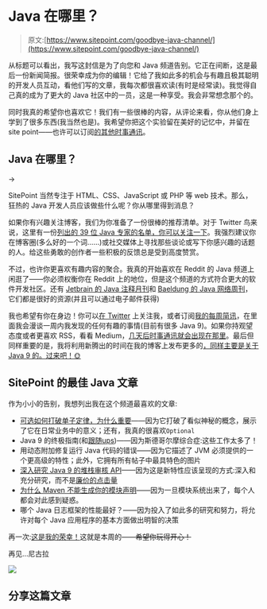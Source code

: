 # Java 在哪里？

> 原文:[https://www.sitepoint.com/goodbye-java-channel/](https://www.sitepoint.com/goodbye-java-channel/)

从标题可以看出，我写这封信是为了向您和 Java 频道告别。它正在间断，这是最后一份新闻简报。很荣幸成为你的编辑！它给了我如此多的机会与有趣且极其聪明的开发人员互动，看他们写的文章，我每次都很喜欢读(有时是经常读)。我觉得自己真的成为了更大的 Java 社区中的一员，这是一种享受。我会非常想念那个的。

同时我真的希望你也喜欢它！我们有一些很棒的内容，从评论来看，你从他们身上学到了很多东西(我当然也是)。我希望你把这个实验留在美好的记忆中，并留在 site point——也许可以订阅[的其他时事通讯](https://www.sitepoint.com/newsletter/)。

## Java 在哪里？

->

SitePoint 当然专注于 HTML、CSS、JavaScript 或 PHP 等 web 技术。那么，狂热的 Java 开发人员应该做些什么呢？你从哪里得到消息？

如果你有兴趣关注博客，我们为你准备了一份很棒的推荐清单。对于 Twitter 鸟来说，这里有一份[列出的 39 位 Java 专家的名单，你可以关注一下](https://techbeacon.com/java-leaders-you-should-follow-twitter)。我强烈建议你在博客圈(多么好的一个词……)或社交媒体上寻找那些谈论或写下你感兴趣的话题的人。给这些勇敢的创作者一些积极的反馈总是受到高度赞赏。

不过，也许你更喜欢有趣内容的聚合。我真的开始喜欢在 Reddit 的 Java 频道上闲逛了——你必须权衡你在 Reddit 上的地位，但是这个频道的方式符合更大的软件开发社区。还有 [Jetbrain 的 Java 注释月刊](https://blog.jetbrains.com/idea/tag/java-annotated/)和 [Baeldung 的 Java 网络周刊](http://www.baeldung.com/java-web-weekly/)，它们都是很好的资源(并且可以通过电子邮件获得)

我也希望有你在身边！你可以[在 Twitter](https://twitter.com/nipafx/) 上关注我，或者订阅[我的每周简讯](http://blog.codefx.org/newsletter)，在里面我会漫谈一周内我发现的任何有趣的事情(目前有很多 Java 9)。如果你持观望态度或者更喜欢 RSS，看看 Medium，[几天后时事通讯就会出现在那里](https://medium.com/codefx-weekly)。最后但同样重要的是，我将利用新腾出的时间在我的博客上发布更多的[，同样主要是关于 Java 9 的。过来吧！🌞](http://blog.codefx.org/)

## SitePoint 的最佳 Java 文章

作为小小的告别，我想列出我在这个频道最喜欢的文章:

*   [可选如何打破单子定律，为什么重要](https://www.sitepoint.com/how-optional-breaks-the-monad-laws-and-why-it-matters/)——因为它打破了看似神秘的概念，展示了它在日常业务中的意义；还有，我真的很喜欢`Optional`
*   Java 9 的终极指南(和[跟随](https://www.sitepoint.com/inside-java-9-part-i/)[ups](https://www.sitepoint.com/inside-java-9-part-ii/))——因为斯德哥尔摩综合症:这些工作太多了！
*   用动态附加修复运行 Java 代码的错误——因为它描述了 JVM 必须提供的一个更高级的特性；此外，它拥有所有帖子中最具特色的图片
*   [深入研究 Java 9 的堆栈审核 API](https://www.sitepoint.com/deep-dive-into-java-9s-stack-walking-api/)——因为这是新特性应该呈现的方式:深入和充分研究，而不是[廉价的点击量](http://blog.codefx.org/java/dev/java-9-optional/)
*   [为什么 Maven 不能生成你的模块声明](https://www.sitepoint.com/maven-cannot-generate-module-declaration/)——因为一旦模块系统出来了，每个人都会对此感到疑惑。
*   哪个 Java 日志框架的性能最好？——因为投入了如此多的研究和努力，将允许对每个 Java 应用程序的基本方面做出明智的决策

再一次:[这是我的荣幸！](http://tvtropes.org/pmwiki/pmwiki.php/Main/ItHasBeenAnHonor)这就是本周的~~——希望你玩得开心！~~

再见…尼古拉

![](../Images/3147b62c82768d045cc0dc16aa18b44d.png)

## 分享这篇文章